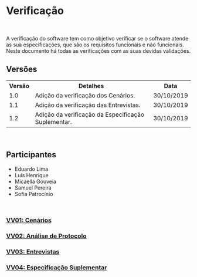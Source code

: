 #  Verificação
<div class="line"></div>

<p align="justify">&emsp;

A verificação do software tem como objetivo verificar se o software atende as sua especificações, que são os requisitos funcionais e não funcionais. 
<br>
Neste documento há todas as verificações com as suas devidas validações.
</p>

## Versões

<table class="versions">
	<tr>
		<th class="version_header">Versão</th>
		<th>Detalhes</th>
		<th>Data</th>
	</tr>
	<tr>
		<td>1.0</td>
		<td>Adição da verificação dos Cenários.</td>
		<td>30/10/2019</td>
	</tr>
	<tr>
		<td>1.1</td>
		<td>Adição da verificação das Entrevistas.</td>
		<td>30/10/2019</td>
	</tr>
	<tr>
		<td>1.2</td>
		<td>Adição da verificação da Especificação Suplementar.</td>
		<td>30/10/2019</td>
	</tr>
</table> 
<br>

## Participantes
- Eduardo Lima
- Luís Henrique
- Micaella Gouveia
- Samuel Pereira
- Sofia Patrocínio


<br>

### [VV01: Cenários](verificacoes/vv01.md)

### [VV02: Análise de Protocolo](verificacoes/vv02.md)

### [VV03: Entrevistas](verificacoes/vv03.md)

### [VV04: Especificação Suplementar](verificacoes/vv04.md)